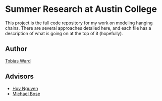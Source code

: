 # Summer Research at Austin College
This project is the full code repository for my work on modeling hanging chains. There are several 
approaches detailed here, and each file has a description of what is going on at the top of it 
(hopefully).

## Author
[Tobias Ward](https://github.com/moonmoon2)

## Advisors
- [Huy Nguyen](https://www.austincollege.edu/huy-nguyen/)
- [Michael Bose](https://github.com/archangel200222)
 
